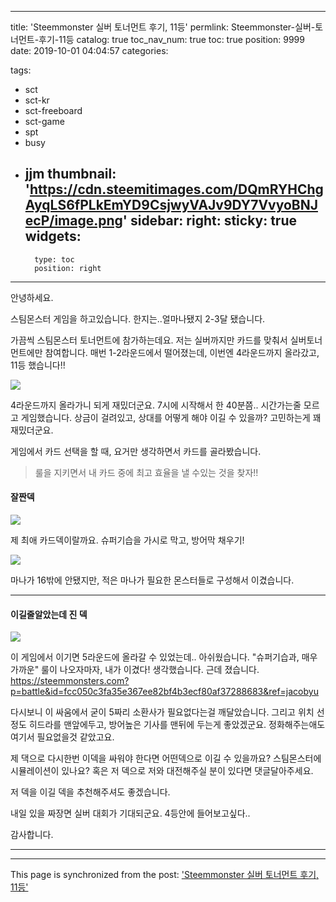 
---
title: 'Steemmonster 실버 토너먼트 후기, 11등'
permlink: Steemmonster-실버-토너먼트-후기-11등
catalog: true
toc_nav_num: true
toc: true
position: 9999
date: 2019-10-01 04:04:57
categories:

tags:
- sct
- sct-kr
- sct-freeboard
- sct-game
- spt
- busy
- jjm
thumbnail: 'https://cdn.steemitimages.com/DQmRYHChgAyqLS6fPLkEmYD9CsjwyVAJv9DY7VvyoBNJecP/image.png'
sidebar:
    right:
        sticky: true
widgets:
    -
        type: toc
        position: right
---


안녕하세요.

스팀몬스터 게임을 하고있습니다. 한지는..얼마나됐지 2-3달 됐습니다.

가끔씩 스팀몬스터 토너먼트에 참가하는데요. 저는 실버까지만 카드를 맞춰서 실버토너먼트에만 참여합니다. 매번 1-2라운드에서 떨어졌는데, 이번엔 4라운드까지 올라갔고, 11등 했습니다!!



![](https://cdn.steemitimages.com/DQmRYHChgAyqLS6fPLkEmYD9CsjwyVAJv9DY7VvyoBNJecP/image.png)

4라운드까지 올라가니 되게 재밌더군요. 7시에 시작해서 한 40분쯤.. 시간가는줄 모르고 게임했습니다. 상금이 걸려있고, 상대를 어떻게 해야 이길 수 있을까? 고민하는게 꽤 재밌더군요.

게임에서 카드 선택을 할 때, 요거만 생각하면서 카드를 골라봤습니다. 

>  룰을 지키면서 내 카드 중에 최고 효율을 낼 수있는 것을 찾자!!

#### 잘짠덱

![](https://cdn.steemitimages.com/DQmTrRtNdwaUyCrEmRp36PXrmh8peNQK38f2xiKWRVKUWwx/image.png)

제 최애 카드덱이랄까요. 슈퍼기습을 가시로 막고, 방어막 채우기!

![](https://cdn.steemitimages.com/DQmTzpkguqpZNw2SuAeoWhfrD6wj887xYH7Chxkg9e6pwL1/image.png)

마나가 16밖에 안됐지만, 적은 마나가 필요한 몬스터들로 구성해서 이겼습니다.

----

#### 이길줄알았는데 진 덱

![](https://cdn.steemitimages.com/DQmUCRKd9JHq5L9YhQmovshzaJN6DqqoKYyDWd2USZfp4d6/image.png)

이 게임에서 이기면 5라운드에 올라갈 수 있었는데.. 아쉬웠습니다. 
"슈퍼기습과, 매우가까운" 룰이 나오자마자, 내가 이겼다! 생각했습니다. 
근데 졌습니다.  https://steemmonsters.com?p=battle&id=fcc050c3fa35e367ee82bf4b3ecf80af37288683&ref=jacobyu

다시보니 이 싸움에서 굳이 5짜리 소환사가 필요없다는걸 깨달았습니다. 그리고 위치 선정도 히드라를 맨앞에두고, 방어높은 기사를 맨뒤에 두는게 좋았겠군요. 정화해주는애도 여기서 필요없을것 같았고요. 

제 댁으로 다시한번 이덱을 싸워야 한다면 어떤덱으로 이길 수 있을까요? 스팀몬스터에 시뮬레이션이 있나요? 혹은 저 덱으로 저와 대전해주실 분이 있다면 댓글달아주세요.

저 덱을 이길 덱을 추천해주셔도 좋겠습니다.

내일 있을 짜장면 실버 대회가 기대되군요. 4등안에 들어보고싶다..

감사합니다.

------

- - -

This page is synchronized from the post: ['Steemmonster 실버 토너먼트 후기, 11등'](https://steempeak.com/@jacobyu/steemmonster-11)
